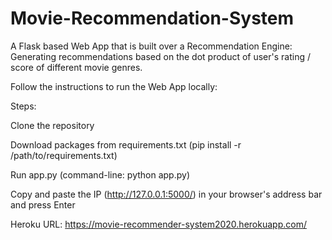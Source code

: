 # Movie-Recommendation-System

A Flask based Web App that is built over a Recommendation Engine: Generating recommendations based on the dot product of user's rating / score of different movie genres.

Follow the instructions to run the Web App locally:

Steps:

Clone the repository

Download packages from requirements.txt (pip install -r /path/to/requirements.txt)

Run app.py (command-line: python app.py)

Copy and paste the IP (http://127.0.0.1:5000/) in your browser's address bar and press Enter

Heroku URL: https://movie-recommender-system2020.herokuapp.com/
